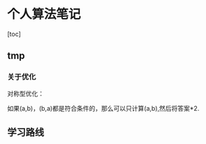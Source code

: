 # 个人算法笔记



[toc]

## tmp

### 关于优化

对称型优化：

如果(a,b)，(b,a)都是符合条件的，那么可以只计算(a,b),然后将答案*2.







## 学习路线



##### 



​	

